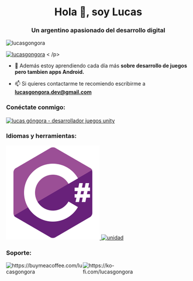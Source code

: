 <h1 align="center">Hola 👋, soy Lucas</h1>
<h3 align="center">Un argentino apasionado del desarrollo digital</h3>

<p align="left"> <img src="https: //komarev.com/ghpvc/?username=lucasgongora&label=Profile%20views&color=0e75b6&style=flat" alt="lucasgongora" /> </p>

<p align="left"> <a href="https://github .com/ryo-ma/github-profile-tropic"><img src="https://github-profile-tropico.vercel.app/?username=lucasgongora" alt="lucasgongora" /></a> < /p>

- 🌱 Además estoy aprendiendo cada día más **sobre desarrollo de juegos pero tambien apps Android.**

- 📫 Si quieres contactarme te recomiendo escribirme a **lucasgongora.dev@gmail.com**

<h3 align="left">Conéctate conmigo:</h3>
<p align="left">
<a href="https://linkedin.com/in/lucas góngora - desarrollador juegos unity" target="blank "><img align="center" src="https://raw.githubusercontent.com/rahuldkjain/github-profile-readme-generator/master/src/images/icons/Social/linked-in-alt.svg" alt="lucas góngora - desarrollador juegos unity" height="30" width="40" /></a>
</p>

<h3 align="left">Idiomas y herramientas:</h3>
<p align= "izquierda"> <a href="https://www.w3schools.com/cs/" target="_blank" rel="noreferrer"> <img src="https://raw.githubusercontent.com/devicons/devicon/master/icons/csharp/csharp-original.svg" alt="csharp" ancho="40" alto="40"/> </a> <a href="https://unity.com/" target="_blank" rel="noreferrer"> <img src="https://www.vectorlogo.zone/logos/unity3d/unity3d-icon.svg" alt="unidad" ancho="40" alto="40"/> </a> </p>

<h3 align="left">Soporte:</h3>
<p> <a href="https://www.buymeacoffee.com/https://buymeacoffee.com/lucasgongora"> <img align="left" src="https://cdn.buymeacoffee.com/buttons/v2/default-yellow.png" height="50" width="210" alt="https://buymeacoffee.com/lucasgongora" /></a> <a href="https://ko-fi.com/https://ko-fi.com/lucasgongora"> <img align="left" src="https://cdn.ko-fi.com/cdn/kofi3.png?v=3" height="50" width="210" alt="https://ko-fi.com/lucasgongora" /></a> </p><br><br>
